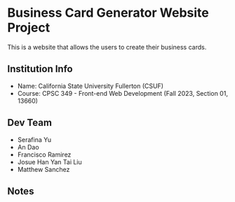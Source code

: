 # Business Card Generator Website Project #

This is a website that allows the users to create their business cards.

## Institution Info ##

* Name: California State University Fullerton (CSUF)
* Course: CPSC 349 - Front-end Web Development (Fall 2023, Section 01, 13660)

## Dev Team ##

* Serafina Yu
* An Dao
* Francisco Ramirez
* Josue Han Yan Tai Liu
* Matthew Sanchez

## Notes ##
